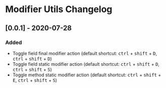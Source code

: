 <!-- Keep a Changelog guide -> https://keepachangelog.com -->

# Modifier Utils Changelog

## [0.0.1] - 2020-07-28
### Added
- Toggle field final modifier action (default shortcut: <kbd>ctrl</kbd> + <kbd>shift</kbd> + <kbd>D</kbd>, <kbd>ctrl</kbd> + <kbd>shift</kbd> + <kbd>D</kbd>)
- Toggle field static modifier action (default shortcut: <kbd>ctrl</kbd> + <kbd>shift</kbd> + <kbd>D</kbd>, <kbd>ctrl</kbd> + <kbd>shift</kbd> + <kbd>S</kbd>)
- Toggle method static modifier action (default shortcut: <kbd>ctrl</kbd> + <kbd>shift</kbd> + <kbd>E</kbd>, <kbd>ctrl</kbd> + <kbd>shift</kbd> + <kbd>S</kbd>)
